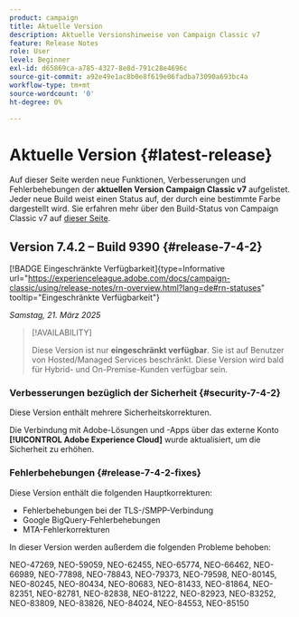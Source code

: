 ```yaml
---
product: campaign
title: Aktuelle Version
description: Aktuelle Versionshinweise von Campaign Classic v7
feature: Release Notes
role: User
level: Beginner
exl-id: d65869ca-a785-4327-8e8d-791c28e4696c
source-git-commit: a92e49e1ac8b0e8f619e06fadba73090a693bc4a
workflow-type: tm+mt
source-wordcount: '0'
ht-degree: 0%

---
```


# Aktuelle Version {#latest-release}

Auf dieser Seite werden neue Funktionen, Verbesserungen und Fehlerbehebungen der **aktuellen Version Campaign Classic v7** aufgelistet. Jeder neue Build weist einen Status auf, der durch eine bestimmte Farbe dargestellt wird. Sie erfahren mehr über den Build-Status von Campaign Classic v7 auf [dieser Seite](rn-overview.md).

## Version 7.4.2 – Build 9390 {#release-7-4-2}

[!BADGE Eingeschränkte Verfügbarkeit]{type=Informative url="https://experienceleague.adobe.com/docs/campaign-classic/using/release-notes/rn-overview.html?lang=de#rn-statuses" tooltip="Eingeschränkte Verfügbarkeit"}

_Samstag, 21. März 2025_

>[!AVAILABILITY]
>
>Diese Version ist nur **eingeschränkt verfügbar**. Sie ist auf Benutzer von Hosted/Managed Services beschränkt. Diese Version wird bald für Hybrid- und On-Premise-Kunden verfügbar sein.

<!--
### Compatibility updates {#comp-7-4-2}

This release comes with the following compatibility updates:

* JQuery library update: fixes multiple UI issues (reports, web apps)
* PostgreSQL 15 and 16

-->

### Verbesserungen bezüglich der Sicherheit {#security-7-4-2}

Diese Version enthält mehrere Sicherheitskorrekturen.

Die Verbindung mit Adobe-Lösungen und -Apps über das externe Konto **[!UICONTROL Adobe Experience Cloud]** wurde aktualisiert, um die Sicherheit zu erhöhen.

### Fehlerbehebungen {#release-7-4-2-fixes}

Diese Version enthält die folgenden Hauptkorrekturen:

* Fehlerbehebungen bei der TLS-/SMPP-Verbindung
* Google BigQuery-Fehlerbehebungen
* MTA-Fehlerkorrekturen

In dieser Version werden außerdem die folgenden Probleme behoben:

NEO-47269, NEO-59059, NEO-62455, NEO-65774, NEO-66462, NEO-66989, NEO-77898, NEO-78843, NEO-79373, NEO-79598, NEO-80145, NEO-80245, NEO-80434, NEO-80683, NEO-81433, NEO-81864, NEO-82351, NEO-82781, NEO-82838, NEO-81222, NEO-82923, NEO-83252, NEO-83809, NEO-83826, NEO-84024, NEO-84553, NEO-85150

